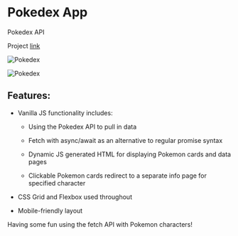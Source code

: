 # Pokedex App
Pokedex API

Project [link](https://apcurran.github.io/Pokedex-API/)

![Pokedex](https://github.com/apcurran/Pokedex-API/blob/master/src/images/README-img1.jpg)

![Pokedex](https://github.com/apcurran/Pokedex-API/blob/master/src/images/README-img2.jpg)

## Features:

* Vanilla JS functionality includes:

    * Using the Pokedex API to pull in data

    * Fetch with async/await as an alternative to regular promise syntax

    * Dynamic JS generated HTML for displaying Pokemon cards and data pages

    * Clickable Pokemon cards redirect to a separate info page for specified character

* CSS Grid and Flexbox used throughout

* Mobile-friendly layout

Having some fun using the fetch API with Pokemon characters!